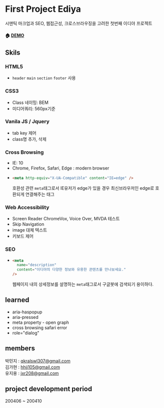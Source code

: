 # First Project Ediya

시맨틱 마크업과 SEO, 웹접근성, 크로스브라우징을 고려한 첫번째 이디야 프로젝트

#### :house: [DEMO](https://tinkerbell93.github.io/fc__teamProject01/)

## Skils

### HTML5

- `header` `main` `section` `footer` 사용

### CSS3

- Class 네이밍: BEM
- 미디어쿼리: 560px기준

### Vanila JS / Jquery

- tab key 제어
- class명 추가, 삭제

### Cross Browsing

- IE: 10
- Chrome, Firefox, Safari, Edge : modern browser
- ```html
  <meta http-equiv="X-UA-Compatible" content="IE=edge" />
  ```
  호환성 관련 `meta`태그로서 IE유저가 edge가 있을 경우 최신브라우저인 edge로 호환되게 연결해주는 태그

### Web Accessibility

- Screen Reader
  ChromeVox, Voice Over, MVDA 테스트
- Skip Navigation
- image 대체 텍스트
- 키보드 제어

### SEO

- ```html
  <meta
    name="description"
    content="이디야의 다양한 정보와 유용한 콘텐츠를 만나보세요."
  />
  ```
  웹페이지 내의 상세정보를 설명하는 `meta`태그로서 구글봇에 검색되기 용이하다.

## learned

- aria-haspopup
- aria-pressed
- meta property - open graph
- cross browsing safari error
- role="dialog"

## members

박민지 : [qkralswl307@gmail.com](mailto:qkralswl307@gmail.com) <br/>
김가현 : [hhjj105@gmail.com](hhjj105@gmail.com)<br/>
유지용 : [jxr208@gmail.com](mailto:jxr208@gmail.com)

## project development period

200406 ~ 200410
